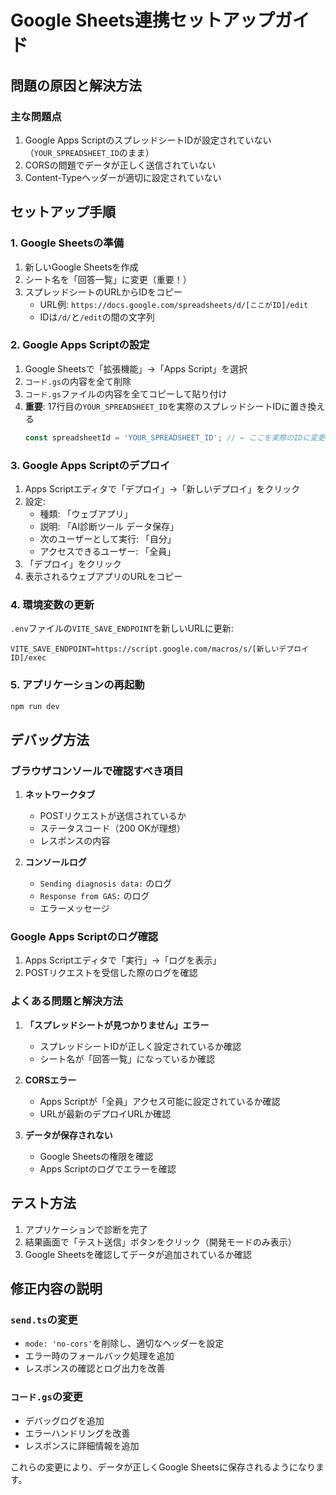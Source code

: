 # Google Sheets連携セットアップガイド

## 問題の原因と解決方法

### 主な問題点
1. Google Apps ScriptのスプレッドシートIDが設定されていない（`YOUR_SPREADSHEET_ID`のまま）
2. CORSの問題でデータが正しく送信されていない
3. Content-Typeヘッダーが適切に設定されていない

## セットアップ手順

### 1. Google Sheetsの準備

1. 新しいGoogle Sheetsを作成
2. シート名を「回答一覧」に変更（重要！）
3. スプレッドシートのURLからIDをコピー
   - URL例: `https://docs.google.com/spreadsheets/d/[ここがID]/edit`
   - IDは`/d/`と`/edit`の間の文字列

### 2. Google Apps Scriptの設定

1. Google Sheetsで「拡張機能」→「Apps Script」を選択
2. `コード.gs`の内容を全て削除
3. `コード.gs`ファイルの内容を全てコピーして貼り付け
4. **重要**: 17行目の`YOUR_SPREADSHEET_ID`を実際のスプレッドシートIDに置き換える
   ```javascript
   const spreadsheetId = 'YOUR_SPREADSHEET_ID'; // ← ここを実際のIDに変更
   ```

### 3. Google Apps Scriptのデプロイ

1. Apps Scriptエディタで「デプロイ」→「新しいデプロイ」をクリック
2. 設定:
   - 種類: 「ウェブアプリ」
   - 説明: 「AI診断ツール データ保存」
   - 次のユーザーとして実行: 「自分」
   - アクセスできるユーザー: 「全員」
3. 「デプロイ」をクリック
4. 表示されるウェブアプリのURLをコピー

### 4. 環境変数の更新

`.env`ファイルの`VITE_SAVE_ENDPOINT`を新しいURLに更新:
```
VITE_SAVE_ENDPOINT=https://script.google.com/macros/s/[新しいデプロイID]/exec
```

### 5. アプリケーションの再起動

```bash
npm run dev
```

## デバッグ方法

### ブラウザコンソールで確認すべき項目

1. **ネットワークタブ**
   - POSTリクエストが送信されているか
   - ステータスコード（200 OKが理想）
   - レスポンスの内容

2. **コンソールログ**
   - `Sending diagnosis data:` のログ
   - `Response from GAS:` のログ
   - エラーメッセージ

### Google Apps Scriptのログ確認

1. Apps Scriptエディタで「実行」→「ログを表示」
2. POSTリクエストを受信した際のログを確認

### よくある問題と解決方法

1. **「スプレッドシートが見つかりません」エラー**
   - スプレッドシートIDが正しく設定されているか確認
   - シート名が「回答一覧」になっているか確認

2. **CORSエラー**
   - Apps Scriptが「全員」アクセス可能に設定されているか確認
   - URLが最新のデプロイURLか確認

3. **データが保存されない**
   - Google Sheetsの権限を確認
   - Apps Scriptのログでエラーを確認

## テスト方法

1. アプリケーションで診断を完了
2. 結果画面で「テスト送信」ボタンをクリック（開発モードのみ表示）
3. Google Sheetsを確認してデータが追加されているか確認

## 修正内容の説明

### `send.ts`の変更
- `mode: 'no-cors'`を削除し、適切なヘッダーを設定
- エラー時のフォールバック処理を追加
- レスポンスの確認とログ出力を改善

### `コード.gs`の変更
- デバッグログを追加
- エラーハンドリングを改善
- レスポンスに詳細情報を追加

これらの変更により、データが正しくGoogle Sheetsに保存されるようになります。